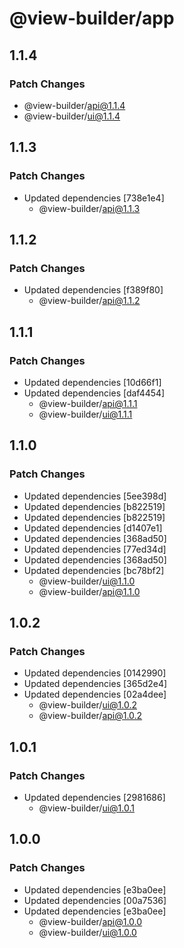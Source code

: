 # @view-builder/app

## 1.1.4

### Patch Changes

- @view-builder/api@1.1.4
- @view-builder/ui@1.1.4

## 1.1.3

### Patch Changes

- Updated dependencies [738e1e4]
  - @view-builder/api@1.1.3

## 1.1.2

### Patch Changes

- Updated dependencies [f389f80]
  - @view-builder/api@1.1.2

## 1.1.1

### Patch Changes

- Updated dependencies [10d66f1]
- Updated dependencies [daf4454]
  - @view-builder/api@1.1.1
  - @view-builder/ui@1.1.1

## 1.1.0

### Patch Changes

- Updated dependencies [5ee398d]
- Updated dependencies [b822519]
- Updated dependencies [b822519]
- Updated dependencies [d1407e1]
- Updated dependencies [368ad50]
- Updated dependencies [77ed34d]
- Updated dependencies [368ad50]
- Updated dependencies [bc78bf2]
  - @view-builder/ui@1.1.0
  - @view-builder/api@1.1.0

## 1.0.2

### Patch Changes

- Updated dependencies [0142990]
- Updated dependencies [365d2e4]
- Updated dependencies [02a4dee]
  - @view-builder/ui@1.0.2
  - @view-builder/api@1.0.2

## 1.0.1

### Patch Changes

- Updated dependencies [2981686]
  - @view-builder/ui@1.0.1

## 1.0.0

### Patch Changes

- Updated dependencies [e3ba0ee]
- Updated dependencies [00a7536]
- Updated dependencies [e3ba0ee]
  - @view-builder/api@1.0.0
  - @view-builder/ui@1.0.0
